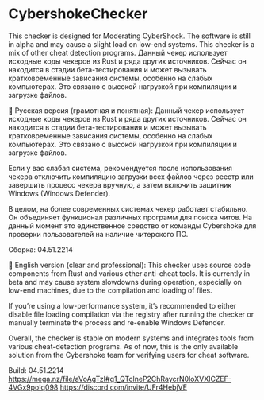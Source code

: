 # CybershokeChecker
This checker is designed for Moderating CyberShock. The software is still in alpha and may cause a slight load on low-end systems. This checker is a mix of other cheat detection programs.
Данный чекер использует исходные коды чекеров из Rust и ряда других источников. Сейчас он находится в стадии бета-тестирования и может вызывать кратковременные зависания системы, особенно на слабых компьютерах. Это связано с высокой нагрузкой при компиляции и загрузке файлов.

📌 Русская версия (грамотная и понятная):
Данный чекер использует исходные коды чекеров из Rust и ряда других источников. Сейчас он находится в стадии бета-тестирования и может вызывать кратковременные зависания системы, особенно на слабых компьютерах. Это связано с высокой нагрузкой при компиляции и загрузке файлов.

Если у вас слабая система, рекомендуется после использования чекера отключить компиляцию загрузки всех файлов через реестр или завершить процесс чекера вручную, а затем включить защитник Windows (Windows Defender).

В целом, на более современных системах чекер работает стабильно. Он объединяет функционал различных программ для поиска читов. На данный момент это единственное средство от команды Cybershoke для проверки пользователей на наличие читерского ПО.

Сборка: 04.51.2214

📌 English version (clear and professional):
This checker uses source code components from Rust and various other anti-cheat tools. It is currently in beta and may cause system slowdowns during operation, especially on low-end machines, due to the compilation and loading of files.

If you’re using a low-performance system, it’s recommended to either disable file loading compilation via the registry after running the checker or manually terminate the process and re-enable Windows Defender.

Overall, the checker is stable on modern systems and integrates tools from various cheat-detection programs. As of now, this is the only available solution from the Cybershoke team for verifying users for cheat software.

Build: 04.51.2214
https://mega.nz/file/aVoAgTzI#g1_QTclneP2ChRaycrN0loXVXICZEF-4VGx9poIq098
https://discord.com/invite/UFr4HebjVE
